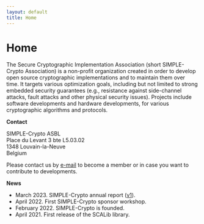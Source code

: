 ```yaml
---
layout: default
title: Home
---
```


# Home

The Secure Cryptographic Implementation Association (short SIMPLE-Crypto Association) is a non-profit organization created in order 
to develop open source cryptographic implementations and to maintain them over time. It targets various
optimization goals, including but not limited to strong embedded security guarantees (e.g., resistance against 
side-channel attacks, fault attacks and other physical security issues). Projects include software 
developments and hardware developments, for various cryptographic algorithms and protocols.

**Contact**

SIMPLE-Crypto ASBL<br>
Place du Levant 3 bte L5.03.02<br>
1348 Louvain-la-Neuve<br>
Belgium<br>

Please contact us by <a href="mailto:info@simple-crypto.dev">e-mail</a> to become a 
member or in case you want to contribute to developments.

**News**

* March 2023. SIMPLE-Crypto annual report (<a href="pdfs/SIMPLE_report_2023_v1.pdf">v1</a>).
* April 2022. First SIMPLE-Crypto sponsor workshop.
* February 2022. SIMPLE-Crypto is founded.
* April 2021. First release of the SCALib library.
